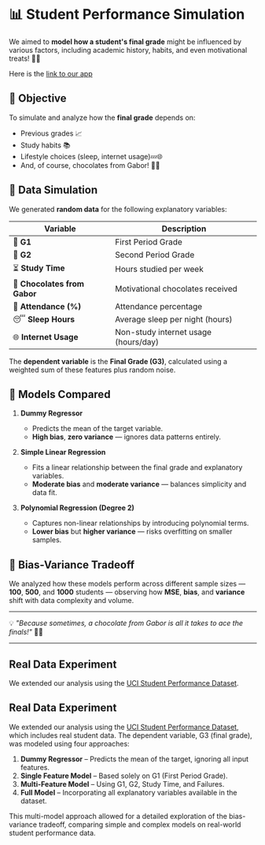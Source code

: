 # 📊 Student Performance Simulation

We aimed to **model how a student's final grade** might be influenced by various factors, including academic history, habits, and even motivational treats! 🍫✨

Here is the [link to our app](https://dataanalysis3-pcz2gvtwq9ptei9hre3b2v.streamlit.app/)

## 🎯 Objective
To simulate and analyze how the **final grade** depends on:
- Previous grades 📈  
- Study habits 📚  
- Lifestyle choices (sleep, internet usage)💤🌐  
- And, of course, chocolates from Gabor! 🍫💡  

## 🧪 Data Simulation

We generated **random data** for the following explanatory variables:

| Variable                      | Description                                 |
|-------------------------------|---------------------------------------------|
| 🏅 **G1**                     | First Period Grade                         |
| 🏅 **G2**                     | Second Period Grade                        |
| ⏳ **Study Time**             | Hours studied per week                     |
| 🍫 **Chocolates from Gabor**  | Motivational chocolates received           |
| 🏫 **Attendance (%)**        | Attendance percentage                      |
| 😴 **Sleep Hours**           | Average sleep per night (hours)            |
| 🌐 **Internet Usage**        | Non-study internet usage (hours/day)       |

The **dependent variable** is the **Final Grade (G3)**, calculated using a weighted sum of these features plus random noise.

## 🤖 Models Compared

1. **Dummy Regressor**  
   - Predicts the mean of the target variable.  
   - **High bias**, **zero variance** — ignores data patterns entirely.

2. **Simple Linear Regression**  
   - Fits a linear relationship between the final grade and explanatory variables.  
   - **Moderate bias** and **moderate variance** — balances simplicity and data fit.

3. **Polynomial Regression (Degree 2)**  
   - Captures non-linear relationships by introducing polynomial terms.  
   - **Lower bias** but **higher variance** — risks overfitting on smaller samples.

## 📏 Bias-Variance Tradeoff

We analyzed how these models perform across different sample sizes — **100**, **500**, and **1000** students — observing how **MSE**, **bias**, and **variance** shift with data complexity and volume.

---

💡 *"Because sometimes, a chocolate from Gabor is all it takes to ace the finals!"* 🍫🎉

---

## Real Data Experiment

We extended our analysis using the [UCI Student Performance Dataset](https://archive.ics.uci.edu/dataset/320/student+performance).

## Real Data Experiment

We extended our analysis using the [UCI Student Performance Dataset](https://archive.ics.uci.edu/dataset/320/student+performance), which includes real student data. The dependent variable, G3 (final grade), was modeled using four approaches:

1. **Dummy Regressor** – Predicts the mean of the target, ignoring all input features.  
2. **Single Feature Model** – Based solely on G1 (First Period Grade).  
3. **Multi-Feature Model** – Using G1, G2, Study Time, and Failures.  
4. **Full Model** – Incorporating all explanatory variables available in the dataset.

This multi-model approach allowed for a detailed exploration of the bias-variance tradeoff, comparing simple and complex models on real-world student performance data.
